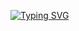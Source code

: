 [![Typing SVG](https://readme-typing-svg.demolab.com?font=Ubuntu&size=30&pause=1000&color=1618F7&background=2FFFFD00&center=true&width=435&lines=%F0%9F%93%8C+susu's+github)](https://git.io/typing-svg)
